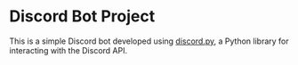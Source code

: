 # Discord Bot Project

This is a simple Discord bot developed using [discord.py](https://discordpy.readthedocs.io/), a Python library for interacting with the Discord API.
